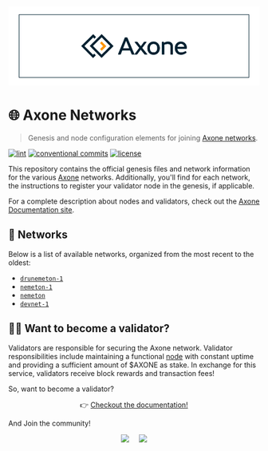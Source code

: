 [![axone github banner](https://raw.githubusercontent.com/axone-protocol/.github/main/profile/static/axone-banner.png)](https://axone.xyz)

# 🌐 Axone Networks

> Genesis and node configuration elements for joining [Axone networks](https://docs.axone.xyz/docs/nodes/introduction).

[![lint](https://img.shields.io/github/actions/workflow/status/axone-protocol/networks/lint.yml?label=Lint&style=for-the-badge&logo=github)](https://github.com/axone-protocol/networks/actions/workflows/lint.yml)
[![conventional commits](https://img.shields.io/badge/Conventional%20Commits-1.0.0-yellow.svg?style=for-the-badge&logo=conventionalcommits)](https://conventionalcommits.org)
[![license](https://img.shields.io/badge/License-BSD_3--Clause-blue.svg?style=for-the-badge)](https://opensource.org/licenses/BSD-3-Clause)

This repository contains the official genesis files and network information for the various [Axone](https://axone.xyz) networks. Additionally, you'll find for each network, the instructions to register your validator node in the genesis, if applicable.

For a complete description about nodes and validators, check out the [Axone Documentation site](https://docs.axone.xyz/docs/nodes/introduction).

## 🔗 Networks

Below is a list of available networks, organized from the most recent to the oldest:

- [`drunemeton-1`](./chains/drunemeton-1/README.md)
- [`nemeton-1`](./chains/nemeton-1/README.md)
- [`nemeton`](./chains/nemeton/README.md)
- [`devnet-1`](./chains/devnet-1/README.md)

## 👨‍⚖️ Want to become a validator?

Validators are responsible for securing the Axone network. Validator responsibilities include maintaining a functional [node](https://docs.axone.xyz/docs/nodes/run-node) with constant uptime and providing a sufficient amount of $AXONE as stake. In exchange for this service, validators receive block rewards and transaction fees!

So, want to become a validator?

<p align="center">👉 <a href="https://docs.axone.xyz/docs/nodes/introduction">Checkout the documentation!</a></p>

And Join the community!

<p align="center">
  <a href="https://discord.gg/axone"><img src="/docs/discord.svg" width="64" /></a>
  &nbsp; &nbsp;
  <a href="https://t.me/okp4network"><img src="/docs/telegram.svg" width="64" /></a>
</p>
